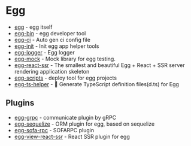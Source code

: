 # Egg

- [egg](https://github.com/eggjs/egg) - egg itself
- [egg-bin](https://github.com/eggjs/egg-bin) - egg developer tool
- [egg-ci](https://github.com/eggjs/egg-ci) - Auto gen ci config file
- [egg-init](https://github.com/eggjs/egg-init) - Init egg app helper tools
- [egg-logger](https://github.com/eggjs/egg-logger) - Egg logger
- [egg-mock](https://github.com/eggjs/egg-mock) - Mock library for egg testing.
- [egg-react-ssr](https://github.com/ykfe/egg-react-ssr) - The smallest and beautiful Egg + React + SSR server rendering application skeleton
- [egg-scripts](https://github.com/eggjs/egg-scripts) - deploy tool for egg projects
- [egg-ts-helper](https://github.com/whxaxes/egg-ts-helper) - <g-emoji class="g-emoji" alias="fried_egg" fallback-src="https://github.githubassets.com/images/icons/emoji/unicode/1f373.png">🍳</g-emoji> Generate TypeScript definition files(d.ts) for Egg


## Plugins

- [egg-grpc](https://github.com/eggjs/egg-grpc) - communicate plugin by gRPC
- [egg-sequelize](https://github.com/eggjs/egg-sequelize) - ORM plugin for egg, based on sequelize
- [egg-sofa-rpc](https://github.com/eggjs/egg-sofa-rpc) - SOFARPC plugin
- [egg-view-react-ssr](https://github.com/easy-team/egg-view-react-ssr) - React SSR plugin for egg